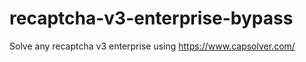 # recaptcha-v3-enterprise-bypass
Solve any recaptcha v3 enterprise using https://www.capsolver.com/



                                                                                      